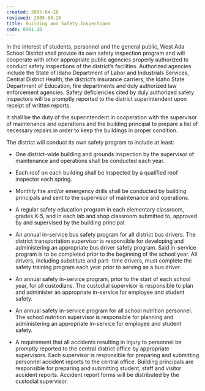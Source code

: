 ```yaml
---
created: 2005-04-26
reviewed: 2005-04-26
title: Building and Safety Inspections
code: 0901.10
---
```


In the interest of students, personnel and the general public, West Ada School District shall provide its own safety inspection program and will cooperate with other appropriate public agencies properly authorized to conduct safety inspections of the district’s facilities. Authorized agencies include the State of Idaho Department of Labor and Industrials Services, Central District Health, the district’s insurance carriers, the Idaho State Department of Education, fire departments and duly authorized law enforcement agencies. Safety deficiencies cited by duly authorized safety inspectors will be promptly reported to the district superintendent upon receipt of written reports.

It shall be the duty of the superintendent in cooperation with the supervisor of maintenance and operations and the building principal to prepare a list of necessary repairs in order to keep the buildings in proper condition.

The district will conduct its own safety program to include at least:

- One district-wide building and grounds inspection by the supervisor of maintenance and operations shall be conducted each year.

- Each roof on each building shall be inspected by a qualified roof inspector each spring.

- Monthly fire and/or emergency drills shall be conducted by building principals and sent to the supervisor of maintenance and operations.

- A regular safety education program in each elementary classroom, grades K-5, and in each lab and shop classroom submitted to, approved by and supervised by the building principal.

- An annual in-service bus safety program for all district bus drivers. The district transportation supervisor is responsible for developing and administering an appropriate bus driver safety program. Said in-service program is to be completed prior to the beginning of the school year. All drivers, including substitute and part- time drivers, must complete the safety training program each year prior to serving as a bus driver.

- An annual safety in-service program, prior to the start of each school year, for all custodians. The custodial supervisor is responsible to plan and administer an appropriate in-service for employee and student safety.

- An annual safety in-service program for all school nutrition personnel. The school nutrition supervisor is responsible for planning and administering an appropriate in-service for employee and student safety.

- A requirement that all accidents resulting in injury to personnel be promptly reported to the central district office by appropriate supervisors. Each supervisor is responsible for preparing and submitting personnel accident reports to the central office. Building principals are responsible for preparing and submitting student, staff and visitor accident reports. Accident report forms will be distributed by the custodial supervisor.
